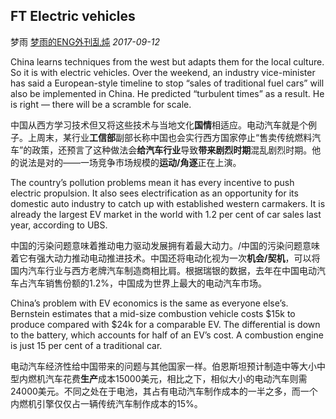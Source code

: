 ## FT Electric vehicles

梦雨 [梦雨的ENG外刊乱炖](javascript:void(0);) *2017-09-12*

China learns techniques from the west but adapts them for the local culture. So it is with electric vehicles. Over the weekend, an industry vice-minister has said a European-style timeline to stop “sales of traditional fuel cars” will also be implemented in China. He predicted “turbulent times” as a result. He is right — there will be a scramble for scale.

中国从西方学习技术但又将这些技术与当地文化**国情**相适应。电动汽车就是个例子。上周末，某行业**工信部**副部长称中国也会实行西方国家停止“售卖传统燃料汽车”的政策，还预言了这种做法会**给汽车行业**导致**带来剧烈时期**混乱剧烈时期。他的说法是对的——一场竞争市场规模的**运动/角逐**正在上演。

The country’s pollution problems mean it has every incentive to push electric propulsion. It also sees electrification as an opportunity for its domestic auto industry to catch up with established western carmakers. It is already the largest EV market in the world with 1.2 per cent of car sales last year, according to UBS.

中国的污染问题意味着推动电力驱动发展拥有着最大动力。/中国的污染问题意味着它有强大动力推动电动推进技术。中国还将电动化视为一次**机会/契机**，可以将国内汽车行业与西方老牌汽车制造商相比肩。根据瑞银的数据，去年在中国电动汽车占汽车销售份额的1.2%，中国成为世界上最大的电动汽车市场。

China’s problem with EV economics is the same as everyone else’s. Bernstein estimates that a mid-size combustion vehicle costs $15k to produce compared with $24k for a comparable EV. The differential is down to the battery, which accounts for half of an EV’s cost. A combustion engine is just 15 per cent of a traditional car.

电动汽车经济性给中国带来的问题与其他国家一样。伯恩斯坦预计制造中等大小中型内燃机汽车花费**生产**成本15000美元，相比之下，相似大小的电动汽车则需24000美元。不同之处在于电池，其占有电动汽车制作成本的一半之多，而一个内燃机引擎仅仅占一辆传统汽车制作成本的15%。









